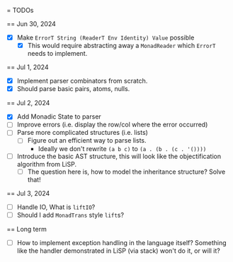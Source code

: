  = TODOs

 == Jun 30, 2024

 - [x] Make `ErrorT String (ReaderT Env Identity) Value` possible
   - [x] This would require abstracting away a `MonadReader` which
     `ErrorT` needs to implement.

== Jul 1, 2024

 - [x] Implement parser combinators from scratch.
 - [x] Should parse basic pairs, atoms, nulls.

== Jul 2, 2024
 - [x] Add Monadic State to parser
 - [ ] Improve errors (i.e. display the row/col where the error occurred)
 - [ ] Parse more complicated structures (i.e. lists)
   - [ ] Figure out an efficient way to parse lists.
     - Ideally we don't rewrite `(a b c)` to `(a . (b . (c . '())))`
 - [ ] Introduce the basic AST structure, this will look like the objectification
   algorithm from LiSP.
     - [ ] The question here is, how to model the inheritance structure? Solve that!

== Jul 3, 2024

 - [ ] Handle IO, What is `liftIO`?
 - [ ] Should I add `MonadTrans` style `lift`s?

== Long term

 - [ ] How to implement exception handling in the language itself?
   Something like the handler demonstrated in LiSP (via stack) won't
   do it, or will it?
